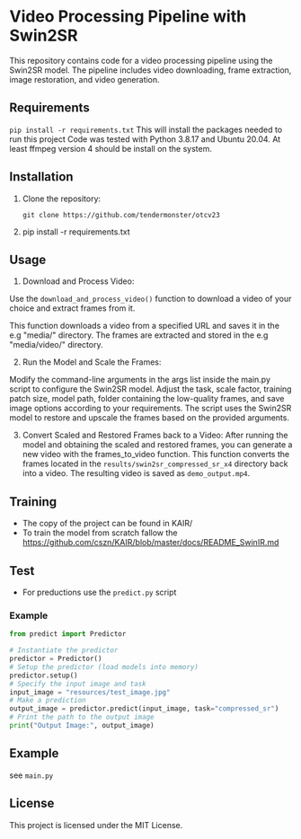 # Video Processing Pipeline with Swin2SR

This repository contains code for a video processing pipeline using the Swin2SR model. The pipeline includes video downloading, frame extraction, image restoration, and video generation.

## Requirements

```pip install -r requirements.txt```
This will install the packages needed to run this project
Code was tested with Python 3.8.17 and Ubuntu 20.04.
At least ffmpeg version 4 should be install on the system.
## Installation

1. Clone the repository:

   ```shell
   git clone https://github.com/tendermonster/otcv23

   ```

2. pip install -r requirements.txt

## Usage

1. Download and Process Video:

Use the `download_and_process_video()` function to download a video of your choice and extract frames from it.

This function downloads a video from a specified URL and saves it in the e.g "media/" directory. The frames are extracted and stored in the e.g "media/video/" directory.

2. Run the Model and Scale the Frames:

Modify the command-line arguments in the args list inside the main.py script to configure the Swin2SR model. Adjust the task, scale factor, training patch size, model path, folder containing the low-quality frames, and save image options according to your requirements.
The script uses the Swin2SR model to restore and upscale the frames based on the provided arguments. 

3. Convert Scaled and Restored Frames back to a Video:
After running the model and obtaining the scaled and restored frames, you can generate a new video with the frames_to_video function.
This function converts the frames located in the ```results/swin2sr_compressed_sr_x4``` directory back into a video. The resulting video is saved as ```demo_output.mp4```.

## Training

- The copy of the project can be found in KAIR/
- To train the model from scratch fallow the https://github.com/cszn/KAIR/blob/master/docs/README_SwinIR.md

## Test

- For preductions use the ```predict.py``` script
### Example
```python
from predict import Predictor

# Instantiate the predictor
predictor = Predictor()
# Setup the predictor (load models into memory)
predictor.setup()
# Specify the input image and task
input_image = "resources/test_image.jpg"
# Make a prediction
output_image = predictor.predict(input_image, task="compressed_sr")
# Print the path to the output image
print("Output Image:", output_image)
```

## Example
see ```main.py```

## License
This project is licensed under the MIT License.
